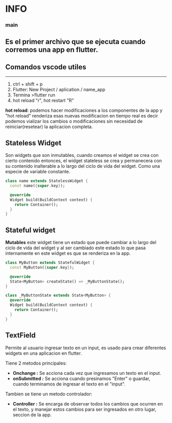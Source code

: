 # INFO

### main
Es el primer archivo que se ejecuta cuando corremos una app en flutter.
---
## **Comandos vscode utiles**
---
1. ctrl + shift + p
2. Flutter: New Project / aplication / name_app
3. Termina >flutter run
4. hot reload "r", hot restart "R"

**hot reload**: podemos hacer modificaciones a los componentes de la app y "hot reload" renderiza esas nuevas modificacion en tiempo real es decir podemos vializar los cambios o modificaciones sin necesidad de reiniciar(resetear) la aplicacion completa.

## **Stateless Widget**
Son widgets que son inmutables, cuando creamos el widget se crea con cierto contenido entonces, el widget stateless se crea y permanecera con su contenido inalterable a lo largo del ciclo de vida del widget. Como una especie de variable constante.
```dart
class name extends StatelessWidget {
  const name({super.key});

  @override
  Widget build(BuildContext context) {
    return Container();
  }
}
```
## **Stateful widget**
**Mutables** este widget tiene un estado que puede cambiar a lo largo del ciclo de vida del widget y al ser cambiado este estado lo que pasa internamente en este widget es que se renderiza en la app.
```dart
class MyButton extends StatefulWidget {
  const MyButton({super.key});

  @override
  State<MyButton> createState() => _MyButtonState();
}

class _MyButtonState extends State<MyButton> {
  @override
  Widget build(BuildContext context) {
    return Container();
  }
}
```
## **TextField**
Permite al usuario ingresar texto en un input, es usado para crear diferentes widgets en una aplicacion en flutter.

Tiene 2 metodos principales:
- **Onchange :** Se acciona cada vez que ingresamos un texto en el input.
- **onSubmitted :** Se acciona cuando presinamos "Enter" o guardar, cuando terminamos de ingresar el texto en el "input".

Tambien se tiene un metodo controlador:
- **Controller :** Se encarga de observar todos los cambios que ocurren en el texto, y manejar estos cambios para ser ingresados en otro lugar, seccion de la app.

